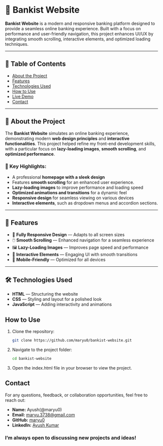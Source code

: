 # 🏦 Bankist Website

**Bankist Website** is a modern and responsive banking platform designed to provide a seamless online banking experience. Built with a focus on performance and user-friendly navigation, this project enhances UI/UX by integrating smooth scrolling, interactive elements, and optimized loading techniques.

---

## 📌 Table of Contents

- [About the Project](#about-the-project)
- [Features](#features)
- [Technologies Used](#technologies-used)
- [How to Use](#how-to-use)
- [Live Demo](#live-demo)
- [Contact](#contact)

---

## 📝 About the Project

The **Bankist Website** simulates an online banking experience, demonstrating modern **web design principles** and **interactive functionalities**. This project helped refine my front-end development skills, with a particular focus on **lazy-loading images**, **smooth scrolling**, and **optimized performance**.

### 🔹 Key Highlights:

- A professional **homepage with a sleek design**
- Features **smooth scrolling** for an enhanced user experience.
- **Lazy-loading images** to improve performance and loading speed
- **Optimized animations and transitions** for a dynamic feel
- **Responsive design** for seamless viewing on various devices
- **Interactive elements**, such as dropdown menus and accordion sections.

---

## 🚀 Features

- 🌟 **Fully Responsive Design** — Adapts to all screen sizes
- 🖱️ **Smooth Scrolling** — Enhanced navigation for a seamless experience
- 🖼️ **Lazy-Loading Images** — Improves page speed and performance
- 🔄 **Interactive Elements** — Engaging UI with smooth transitions
- 📱 **Mobile-Friendly** — Optimized for all devices

---

## 🛠️ Technologies Used

- **HTML** — Structuring the website
- **CSS** — Styling and layout for a polished look
- **JavaScript** — Adding interactivity and animations

## How to Use

1. Clone the repository:
   ```bash
   git clone https://github.com/maryu0/bankist-website.git
   ```
2. Navigate to the project folder:
   ```bash
   cd bankist-website
   ```
3. Open the index.html file in your browser to view the project.

## Contact

For any questions, feedback, or collaboration opportunities, feel free to reach out:

- **Name:** Ayush(@maryu0)
- **Email:** [maryu.3738@gmail.com](mailto:maryu.3738@gmail.com)
- **GitHub:** [maryu0](https://github.com/maryu0)
- **LinkedIn:** [Ayush Kumar](https://www.linkedin.com/in/ayush-kumar-ab8a3a2ab/)

### I’m always open to discussing new projects and ideas!

